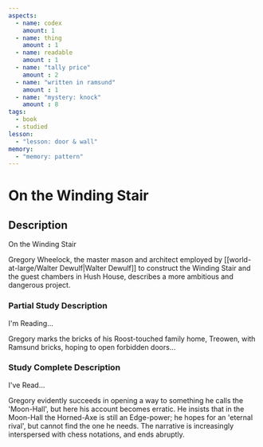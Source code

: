 ```yaml
---
aspects: 
  - name: codex
    amount: 1
  - name: thing
    amount : 1
  - name: readable
    amount : 1
  - name: "tally price"
    amount : 2
  - name: "written in ramsund"
    amount : 1  
  - name: "mystery: knock"
    amount : 8
tags:
  - book
  - studied
lesson:
  - "lesson: door & wall"
memory:
  - "memory: pattern"
---
```


# On the Winding Stair

## Description
On the Winding Stair

Gregory Wheelock, the master mason and architect employed by [[world-at-large/Walter Dewulf|Walter Dewulf]] to construct the Winding Stair and the guest chambers in Hush House, describes a more ambitious and dangerous project.
### Partial Study Description
I'm Reading...

Gregory marks the bricks of his Roost-touched family home, Treowen, with Ramsund bricks, hoping to open forbidden doors…
### Study Complete Description
I've Read...

Gregory evidently succeeds in opening a way to something he calls the 'Moon-Hall', but here his account becomes erratic. He insists that in the Moon-Hall the Horned-Axe is still an Edge-power; he hopes for an 'eternal rival', but cannot find the one he needs. The narrative is increasingly interspersed with chess notations, and ends abruptly.